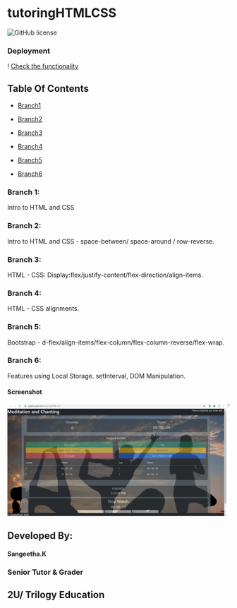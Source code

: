 # tutoringHTMLCSS
![GitHub license](https://img.shields.io/badge/license-MIT-blue.svg)

### Deployment
! [Check the functionality](https://sanganu.github.io/tutoringHTMLCSS/)

## Table Of Contents

* [Branch1](#branch1)

* [Branch2]([#branch2)

* [Branch3](#branch3)

* [Branch4](#branch4)

* [Branch5](#branch5)

* [Branch6](#branch6)



### Branch 1:

Intro to HTML and CSS

### Branch 2:
Intro to HTML and CSS - space-between/ space-around / row-reverse.

### Branch 3:

HTML - CSS: Display:flex/justify-content/flex-direction/align-items.

### Branch 4:

HTML - CSS alignments.


### Branch 5:

Bootstrap - d-flex/align-items/flex-column/flex-column-reverse/flex-wrap.


### Branch 6:

Features using Local Storage. setInterval, DOM Manipulation.


#### Screenshot

![Screenshot](https://github.com/Sanganu/tutoringHTMLCSS/blob/branch6/assets/Screenshot_update.PNG)


## Developed By:


#### Sangeetha.K

### Senior Tutor & Grader

## 2U/ Trilogy Education 

